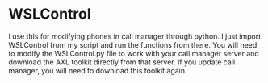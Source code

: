 # WSLControl

I use this for modifying phones in call manager through python. I just import WSLControl from my script and run the functions from there. You will need to modify the WSLControl.py file to work with your call manager server and download the AXL toolkit directly from that server. If you update call manager, you will need to download this toolkit again. 
